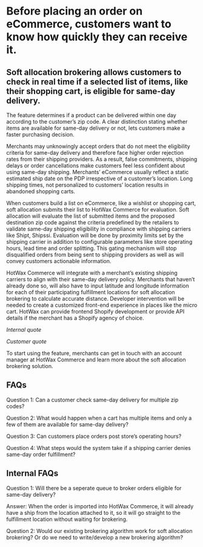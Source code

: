 # Before placing an order on eCommerce, customers want to know how quickly they can receive it.

## Soft allocation brokering allows customers to check in real time if a selected list of items, like their shopping cart, is eligible for same-day delivery.

The feature determines if a product can be delivered within one day according to the customer’s zip code. A clear distinction stating whether items are available for same-day delivery or not, lets customers make a faster purchasing decision.

Merchants may unknowingly accept orders that do not meet the eligibility criteria for same-day delivery and therefore face higher order rejection rates from their shipping providers. As a result, false commitments, shipping delays or order cancellations make customers feel less confident about using same-day shipping. Merchants’ eCommerce usually reflect a static estimated ship date on the PDP irrespective of a customer’s location. Long shipping times, not personalized to customers’ location results in abandoned shopping carts.

When customers build a list on eCommerce, like a wishlist or shopping cart, soft allocation submits their list to HotWax Commerce for evaluation. Soft allocation will evaluate the list of submitted items and the proposed destination zip code against the criteria predefined by the retailers to validate same-day shipping eligibility in compliance with shipping carriers like Shipt, Shipssi. Evaluation will be done by proximity limits set by the shipping carrier in addition to configurable parameters like store operating hours, lead time and order splitting. This gating mechanism will stop disqualified orders from being sent to shipping providers as well as will convey customers actionable information.

HotWax Commerce will integrate with a merchant’s existing shipping carriers to align with their same-day delivery policy. Merchants that haven’t already done so, will also have to input latitude and longitude information for each of their participating fulfillment locations for soft allocation brokering to calculate accurate distance. Developer intervention will be needed to create a customized front-end experience in places like the micro cart. HotWax can provide frontend Shopify development or provide API details if the merchant has a Shopify agency of choice.

*Internal quote*

*Customer quote*

To start using the feature, merchants can get in touch with an account manager at HotWax Commerce and learn more about the soft allocation brokering solution.

## FAQs

Question 1: Can a customer check same-day delivery for multiple zip codes?

Question 2: What would happen when a cart has multiple items and only a few of them are available for same-day delivery? 

Question 3: Can customers place orders post store’s operating hours?

Question 4: What steps would the system take if a shipping carrier denies same-day order fulfillment?

## Internal FAQs

Question 1: Will there be a seperate queue to broker orders eligible for same-day delivery?

Answer: When the order is imported into HotWax Commerce, it will already have a ship from the location attached to it, so it will go straight to the fulfillment location without waiting for brokering.

Question 2: Would our existing brokering algorithm work for soft allocation brokering? Or do we need to write/develop a new brokering algorithm?
